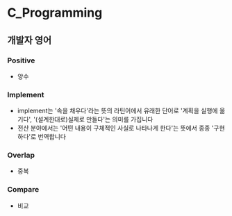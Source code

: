 # C_Programming

## 개발자 영어
### Positive
+ 양수

### Implement
+ implement는 '속을 채우다'라는 뜻의 라틴어에서 유래한 단어로 '계획을 실행에 옮기다', '(설계한대로)실제로 만들다'는 의미를 가집니다
+ 전산 분야에서는 '어떤 내용이 구체적인 사실로 나타나게 한다'는 뜻에서 종종 '구현하다'로 번역합니다

### Overlap
+ 중복

### Compare
+ 비교
